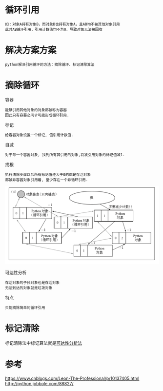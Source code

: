 
# 循环引用
    
    如：对象A持有对象B，而对象B也持有对象A，且AB均不被其他对象引用
    此时AB循环引用，引用计数值均不为0，导致对象无法被回收

# 解决方案方案

	python解决引用循环的方法：摘除循环、标记清除算法


# 摘除循环

容器

	能够引用其他对象的对象都被称为容器
	因此只有容器之间才可能形成循环引用.
	

标记

 	给容器对象设置一个标记, 值引用计数值.

自减

  	对于每一个容器对象, 找到所有其引用的对象,将被引用对象的标记值减1.
	
	
找根

  	执行清除步骤以后所有标记值还大于0的都是存活对象
	都被非容器对象引用着, 至少存在一个非循环引用.

![](https://github.com/RodJohn/jvm/blob/master/img/%E5%BE%AA%E7%8E%AF%E5%BC%95%E7%94%A8%E8%A7%A3%E5%86%B3%E6%96%B9%E6%A1%88.png)
	
可达性分析

	存活对象的子孙对象也是存活对象
	无法到达的对象就是垃圾对象

特点

	只能摘除简单的循环引用
	
# 标记清除



标记清除法中标记算法就是[可达性分析法](https://github.com/RodJohn/jvm/blob/master/md/%E5%AF%B9%E8%B1%A1%E6%A0%87%E8%AE%B0_%E5%8F%AF%E8%BE%BE%E6%80%A7%E5%88%86%E6%9E%90%E6%B3%95.md)


# 参考

https://www.cnblogs.com/Leon-The-Professional/p/10137405.html  
http://python.jobbole.com/88827/
